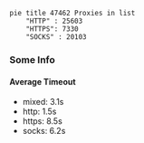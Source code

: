 
```mermaid
pie title 47462 Proxies in list
    "HTTP" : 25603
    "HTTPS": 7330
    "SOCKS" : 20103
```

### Some Info
#### Average Timeout

- mixed: 3.1s
- http: 1.5s
- https: 8.5s
- socks: 6.2s